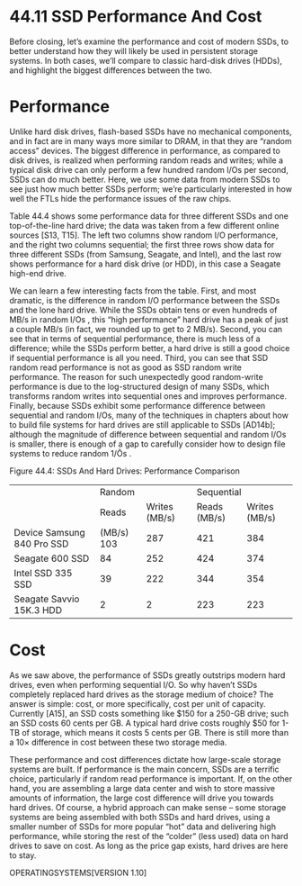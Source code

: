 # 44.11 SSD Performance And Cost  

Before closing, let’s examine the performance and cost of modern SSDs, to better understand how they will likely be used in persistent storage systems. In both cases, we’ll compare to classic hard-disk drives (HDDs), and highlight the biggest differences between the two.  

# Performance  

Unlike hard disk drives, flash-based SSDs have no mechanical components, and in fact are in many ways more similar to DRAM, in that they are “random access” devices. The biggest difference in performance, as compared to disk drives, is realized when performing random reads and writes; while a typical disk drive can only perform a few hundred random I/Os per second, SSDs can do much better. Here, we use some data from modern SSDs to see just how much better SSDs perform; we’re particularly interested in how well the FTLs hide the performance issues of the raw chips.  

Table 44.4 shows some performance data for three different SSDs and one top-of-the-line hard drive; the data was taken from a few different online sources [S13, T15]. The left two columns show random I/O performance, and the right two columns sequential; the first three rows show data for three different SSDs (from Samsung, Seagate, and Intel), and the last row shows performance for a hard disk drive (or HDD), in this case a Seagate high-end drive.  

We can learn a few interesting facts from the table. First, and most dramatic, is the difference in random I/O performance between the SSDs and the lone hard drive. While the SSDs obtain tens or even hundreds of MB/s in random $\mathrm { I / O s }$ , this “high performance” hard drive has a peak of just a couple MB/s (in fact, we rounded up to get to 2 MB/s). Second, you can see that in terms of sequential performance, there is much less of a difference; while the SSDs perform better, a hard drive is still a good choice if sequential performance is all you need. Third, you can see that SSD random read performance is not as good as SSD random write performance. The reason for such unexpectedly good random-write performance is due to the log-structured design of many SSDs, which transforms random writes into sequential ones and improves performance. Finally, because SSDs exhibit some performance difference between sequential and random $\mathrm { { I / O s } , }$ many of the techniques in chapters about how to build file systems for hard drives are still applicable to SSDs [AD14b]; although the magnitude of difference between sequential and random I/Os is smaller, there is enough of a gap to carefully consider how to design file systems to reduce random $1 / \mathrm { { \bar { O } s } }$ .  

Figure 44.4: SSDs And Hard Drives: Performance Comparison   


<html><body><table><tr><td rowspan="2"></td><td colspan="2">Random</td><td colspan="2">Sequential</td></tr><tr><td>Reads</td><td>Writes (MB/s)</td><td>Reads (MB/s)</td><td>Writes (MB/s)</td></tr><tr><td>Device Samsung 840 Pro SSD</td><td>(MB/s) 103</td><td>287</td><td>421</td><td>384</td></tr><tr><td>Seagate 600 SSD</td><td>84</td><td>252</td><td>424</td><td>374</td></tr><tr><td>Intel SSD 335 SSD</td><td>39</td><td>222</td><td>344</td><td>354</td></tr><tr><td>Seagate Savvio 15K.3 HDD</td><td>2</td><td>2</td><td>223</td><td>223</td></tr></table></body></html>  

# Cost  

As we saw above, the performance of SSDs greatly outstrips modern hard drives, even when performing sequential I/O. So why haven’t SSDs completely replaced hard drives as the storage medium of choice? The answer is simple: cost, or more specifically, cost per unit of capacity. Currently [A15], an SSD costs something like $\$ 150$ for a 250-GB drive; such an SSD costs 60 cents per GB. A typical hard drive costs roughly $\$ 50$ for 1-TB of storage, which means it costs 5 cents per GB. There is still more than a $1 0 \times$ difference in cost between these two storage media.  

These performance and cost differences dictate how large-scale storage systems are built. If performance is the main concern, SSDs are a terrific choice, particularly if random read performance is important. If, on the other hand, you are assembling a large data center and wish to store massive amounts of information, the large cost difference will drive you towards hard drives. Of course, a hybrid approach can make sense – some storage systems are being assembled with both SSDs and hard drives, using a smaller number of SSDs for more popular “hot” data and delivering high performance, while storing the rest of the “colder” (less used) data on hard drives to save on cost. As long as the price gap exists, hard drives are here to stay.  

OPERATINGSYSTEMS[VERSION 1.10]  

